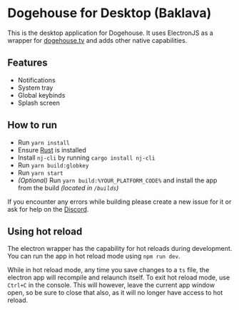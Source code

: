 # Dogehouse for Desktop (Baklava)

This is the desktop application for Dogehouse.
It uses ElectronJS as a wrapper for [dogehouse.tv](https://dogehouse.tv) and adds other native capabilities.

## Features

- Notifications
- System tray
- Global keybinds
- Splash screen

## How to run
- Run `yarn install`
- Ensure [Rust](https://www.rust-lang.org/learn/get-started) is installed
- Install `nj-cli` by running `cargo install nj-cli`
- Run `yarn build:globkey`
- Run `yarn start`
- *(Optional)* Run `yarn build:%YOUR_PLATFORM_CODE%` and install the app from the build *(located in `/builds`)*

If you encounter any errors while building please create a new issue for it or ask for help on the [Discord](https://discord.gg/wCbKBZF9cV0).

## Using hot reload

The electron wrapper has the capability for hot reloads during development.
You can run the app in hot reload mode using `npm run dev`.

While in hot reload mode, any time you save changes to a `ts` file, the electron app will recompile and relaunch itself.
To exit hot reload mode, use `Ctrl+C` in the console. This will however, leave the current app window open, so be sure to close that also, as it will no longer have access to hot reload.
